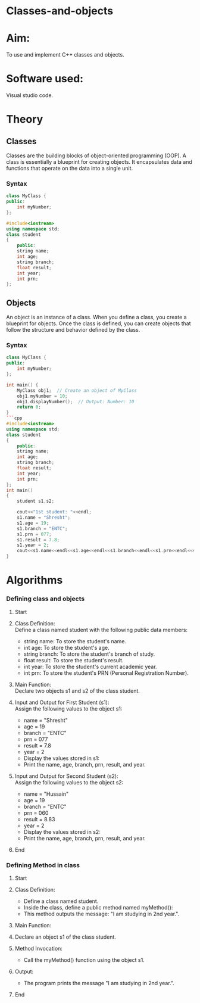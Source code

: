 # Classes-and-objects
# Aim:
To use and implement C++ classes and objects.
# Software used:
Visual studio code.
# Theory
## Classes
Classes are the building blocks of object-oriented programming (OOP). A class is essentially a blueprint for creating objects. It encapsulates data and functions that operate on the data into a single unit. 
### Syntax
```cpp
class MyClass {
public:
    int myNumber;
};
```
```cpp
#include<iostream>
using namespace std;
class student               
{
    public:
    string name;
    int age;
    string branch;          
    float result;
    int year;
    int prn;
};
```
## Objects
An object is an instance of a class. When you define a class, you create a blueprint for objects. Once the class is defined, you can create objects that follow the structure and behavior defined by the class.
### Syntax
```cpp
class MyClass {
public:
    int myNumber;
};

int main() {
    MyClass obj1;  // Create an object of MyClass
    obj1.myNumber = 10;
    obj1.displayNumber();  // Output: Number: 10
    return 0;
}
```cpp
#include<iostream>
using namespace std;
class student               
{
    public:
    string name;
    int age;
    string branch;          
    float result;
    int year;
    int prn;
};
int main()
{
    student s1,s2;

    cout<<"1st student: "<<endl;
    s1.name = "Shresht";
    s1.age = 19;
    s1.branch = "ENTC";
    s1.prn = 077;
    s1.result = 7.8;
    s1.year = 2;
    cout<<s1.name<<endl<<s1.age<<endl<<s1.branch<<endl<<s1.prn<<endl<<s1.result<<endl<<s1.year<<endl;
}
```
# Algorithms
### Defining class and objects
1. Start
2. Class Definition:   
Define a class named student with the following public data members:   
    - string name: To store the student's name.
    - int age: To store the student's age.
    - string branch: To store the student's branch of study.   
    - float result: To store the student's result.   
    - int year: To store the student's current academic year.   
    - int prn: To store the student's PRN (Personal Registration Number).   


3. Main Function:   
Declare two objects s1 and s2 of the class student.
4. Input and Output for First Student (s1):   
Assign the following values to the object s1:   
    - name = "Shresht"   
    - age = 19   
    - branch = "ENTC"   
    - prn = 077  
    - result = 7.8   
    - year = 2   
    - Display the values stored in s1:   
    - Print the name, age, branch, prn, result, and year.   

5. Input and Output for Second Student (s2):   
Assign the following values to the object s2:
    - name = "Hussain"   
    - age = 19   
    - branch = "ENTC"   
    - prn = 060   
    - result = 8.83   
    - year = 2   
    - Display the values stored in s2:   
    - Print the name, age, branch, prn, result, and year.

7. End

### Defining Method in class
1. Start
2. Class Definition:   
    - Define a class named student.   
    - Inside the class, define a public method named myMethod():   
    - This method outputs the message: "I am studying in 2nd year.".   

3. Main Function:   
4. Declare an object s1 of the class student.   
5. Method Invocation:   
    - Call the myMethod() function using the object s1.   
6. Output:   
    - The program prints the message "I am studying in 2nd year.".   
7. End
